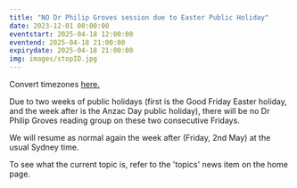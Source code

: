 ```yaml
---
title: "NO Dr Philip Groves session due to Easter Public Holiday"
date: 2023-12-01 00:00:00
eventstart: 2025-04-18 12:00:00
eventend: 2025-04-18 21:00:00
expirydate: 2025-04-18 21:00:00
img: images/stopID.jpg
---
```


Convert timezones [here.](https://www.timeanddate.com/worldclock/converter.html)

Due to two weeks of public holidays (first is the Good Friday Easter holiday, and the week after is the Anzac Day public holiday), there will be no Dr Philip Groves reading group on these two consecutive Fridays.

We will resume as normal again the week after (Friday, 2nd May) at the usual Sydney time.

To see what the current topic is, refer to the 'topics' news item on the home page.